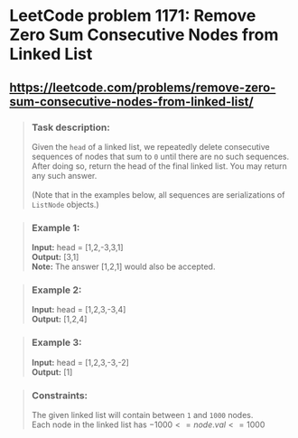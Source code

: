 # LeetCode problem 1171: Remove Zero Sum Consecutive Nodes from Linked List

## https://leetcode.com/problems/remove-zero-sum-consecutive-nodes-from-linked-list/

> ### Task description:
> Given the `head` of a linked list, we repeatedly delete consecutive sequences of nodes that sum to `0` until there are no such sequences.\
> After doing so, return the head of the final linked list.  You may return any such answer.\
>\
> (Note that in the examples below, all sequences are serializations of `ListNode` objects.)

> ### Example 1:
> **Input:** head = [1,2,-3,3,1]\
> **Output:** [3,1]\
> **Note:** The answer [1,2,1] would also be accepted.

> ### Example 2:
> **Input:** head = [1,2,3,-3,4]\
> **Output:** [1,2,4]

> ### Example 3:
> **Input:** head = [1,2,3,-3,-2]\
> **Output:** [1]
 
> ### Constraints:
> The given linked list will contain between `1` and `1000` nodes.\
> Each node in the linked list has $-1000 <= node.val <= 1000$